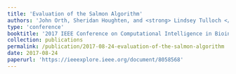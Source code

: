 ```yaml
---
title: 'Evaluation of the Salmon Algorithm'
authors: 'John Orth, Sheridan Houghten, and <strong> Lindsey Tulloch </strong>'
type: 'conference'
booktitle: '2017 IEEE Conference on Computational Intelligence in Bioinforma  tics and Computational Biology (CIBCB)'
collection: publications
permalink: /publication/2017-08-24-evaluation-of-the-salmon-algorithm
date: 2017-08-24
paperurl: 'https://ieeexplore.ieee.org/document/8058568'
---
```

